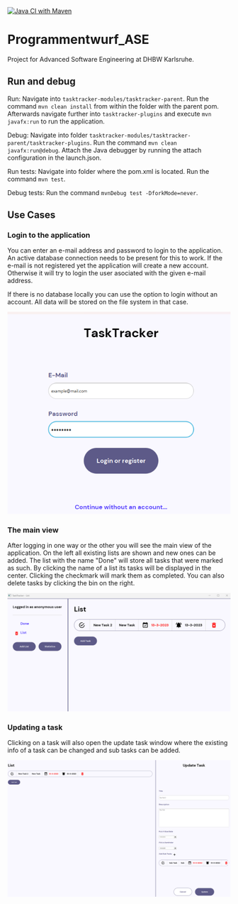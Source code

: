 [![Java CI with Maven](https://github.com/fgervasi-cell/Programmentwurf_ASE/actions/workflows/maven.yml/badge.svg)](https://github.com/fgervasi-cell/Programmentwurf_ASE/actions/workflows/maven.yml)

# Programmentwurf_ASE

Project for Advanced Software Engineering at DHBW Karlsruhe.

## Run and debug

Run: Navigate into `tasktracker-modules/tasktracker-parent`. Run the command `mvn clean install` from within the folder with the parent pom. Afterwards navigate further into `tasktracker-plugins` and execute `mvn javafx:run` to run the application.

Debug: Navigate into folder `tasktracker-modules/tasktracker-parent/tasktracker-plugins`. Run the command `mvn clean javafx:run@debug`. Attach the Java debugger by running the attach configuration in the launch.json.

Run tests: Navigate into folder where the pom.xml is located. Run the command `mvn test`.

Debug tests: Run the command `mvnDebug test -DforkMode=never`.

## Use Cases

### Login to the application

You can enter an e-mail address and password to login to the application. An active database connection needs to be present for this to work. If the e-mail is not registered yet the application will create a new account. Otherwise it will try to login the user asociated with the given e-mail address.

If there is no database locally you can use the option to login without an account. All data will be stored on the file system in that case.

![Login to the application](./documents/images_and_diagrams/login-or-register.png)

### The main view

After logging in one way or the other you will see the main view of the application. On the left all existing lists are shown and new ones can be added. The list with the name "Done" will store all tasks that were marked as such. By clicking the name of a list its tasks will be displayed in the center. Clicking the checkmark will mark them as completed. You can also delete tasks by clicking the bin on the right.

![The main view](./documents/images_and_diagrams/main-view.png)

### Updating a task

Clicking on a task will also open the update task window where the existing info of a task can be changed and sub tasks can be added.

![Updating a task](./documents/images_and_diagrams/update-task.png)
